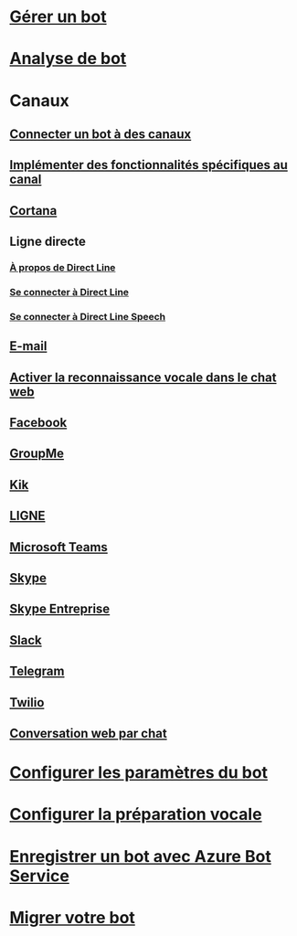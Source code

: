 # [Gérer un bot](../bot-service-manage-overview.md)
# [Analyse de bot](../bot-service-manage-analytics.md)
# Canaux
## [Connecter un bot à des canaux](../bot-service-manage-channels.md)
## [Implémenter des fonctionnalités spécifiques au canal](../v4sdk/bot-builder-channeldata.md)
## [Cortana](../bot-service-channel-connect-cortana.md) 
## Ligne directe
### [À propos de Direct Line](../bot-service-channel-directline.md)
### [Se connecter à Direct Line](../bot-service-channel-connect-directline.md)
### [Se connecter à Direct Line Speech](../bot-service-channel-connect-directlinespeech.md)
## [E-mail](../bot-service-channel-connect-email.md)
## [Activer la reconnaissance vocale dans le chat web](../bot-service-channel-connect-webchat-speech.md)
## [Facebook](../bot-service-channel-connect-facebook.md) 
## [GroupMe](../bot-service-channel-connect-groupme.md) 
## [Kik](../bot-service-channel-connect-kik.md) 
## [LIGNE](../bot-service-channel-connect-line.md)
## [Microsoft Teams](https://msdn.microsoft.com/en-us/microsoft-teams/bots)
## [Skype](../bot-service-channel-connect-skype.md)
## [Skype Entreprise](../bot-service-channel-connect-skypeforbusiness.md)
## [Slack](../bot-service-channel-connect-slack.md) 
## [Telegram](../bot-service-channel-connect-telegram.md) 
## [Twilio](../bot-service-channel-connect-twilio.md)
## [Conversation web par chat](../bot-service-channel-connect-webchat.md)
# [Configurer les paramètres du bot](../bot-service-manage-settings.md)
# [Configurer la préparation vocale](../bot-service-manage-speech-priming.md)
# [Enregistrer un bot avec Azure Bot Service](../bot-service-quickstart-registration.md)
# [Migrer votre bot](../bot-service-migrate-bot.md)
